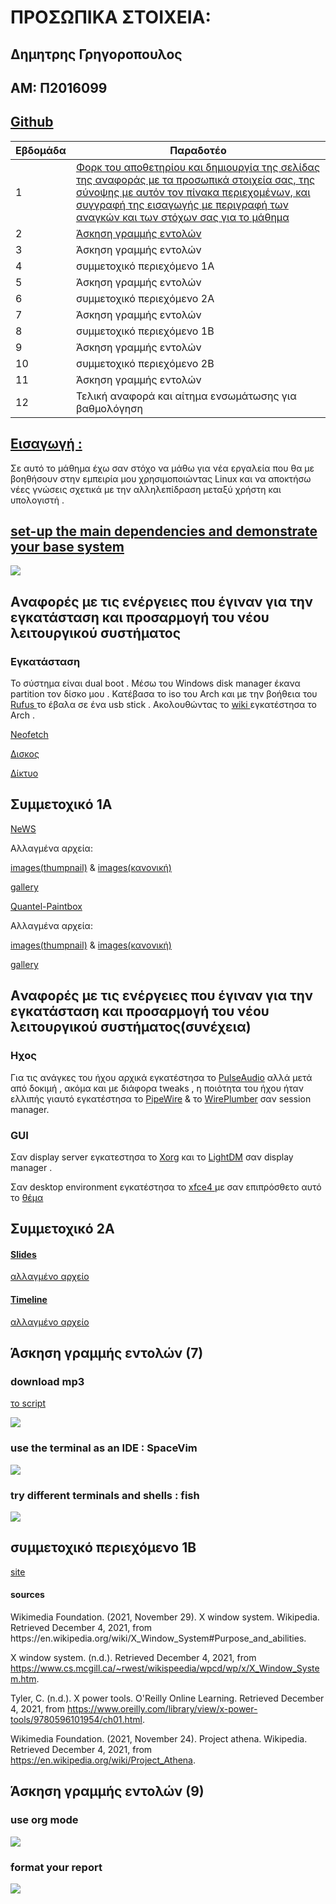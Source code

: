 <h1> ΠΡΟΣΩΠΙΚΑ ΣΤΟΙΧΕΙΑ:</h1>

<h2>Δημητρης Γρηγοροπουλος</h2>
<h2>ΑΜ: Π2016099</h2>
<h2><a href="https://github.com/DimitrisGrigoropoulosP2016099">Github</a></h2>

| Εβδομάδα | Παραδοτέο |
| --- | --- |
| 1 | <a id="eisa" href="#eisat">Φορκ του αποθετηρίου και δημιουργία της σελίδας της αναφοράς με τα προσωπικά στοιχεία σας, της σύνοψης με αυτόν τον πίνακα περιεχομένων, και συγγραφή της εισαγωγής με περιγραφή των αναγκών και των στόχων σας για το μάθημα </a>|
| 2 |<a id="warm1" href="#warm1t"> Άσκηση γραμμής εντολών </a>|
| 3 | Άσκηση γραμμής εντολών |
| 4 | συμμετοχικό περιεχόμενο 1A |
| 5 | Άσκηση γραμμής εντολών |
| 6 | συμμετοχικό περιεχόμενο 2A |
| 7 | Άσκηση γραμμής εντολών |
| 8 | συμμετοχικό περιεχόμενο 1B |
| 9 | Άσκηση γραμμής εντολών |
| 10 | συμμετοχικό περιεχόμενο 2B |
| 11 | Άσκηση γραμμής εντολών |
| 12 | Τελική αναφορά και αίτημα ενσωμάτωσης για βαθμολόγηση |

<h2> <a id="eisat" href="#eisa">Εισαγωγή : </a></h2> 
<p>Σε αυτό το μάθημα έχω σαν στόχο να μάθω για νέα εργαλεία που θα με βοηθήσουν στην εμπειρία μου χρησιμοποιώντας Linux και να αποκτήσω νέες γνώσεις σχετικά με την αλληλεπίδραση μεταξύ χρήστη και υπολογιστή . </p>

<h2> <a id="warm1t" href="#warm1" >set-up the main dependencies and demonstrate your base system </a></h2> 
<a href="https://asciinema.org/a/zFWmhVULqYrCzvO4q7zL6qpIp" target="_blank"><img src="https://asciinema.org/a/zFWmhVULqYrCzvO4q7zL6qpIp.svg" /></a>

<h2>Aναφορές με τις ενέργειες που έγιναν για την εγκατάσταση και προσαρμογή του νέου λειτουργικού συστήματος</h2>

<h3>Εγκατάσταση</h3>

<p>Το σύστημα είναι dual boot . Μέσω του Windows disk manager έκανα partition τον δίσκο μου . Kατέβασα το iso του Arch  και με την βοήθεια του  <a href=”https://rufus.ie/en/”>Rufus </a> το έβαλα σε ένα usb stick . Ακολουθώντας το <a href=”https://wiki.archlinux.org/title/installation_guide”>wiki </a> εγκατέστησα το Arch .</p>


<a href="https://www.dropbox.com/s/t6cdex5u4cu5dod/Neofetch_install.png?dl=0">Neofetch</a>

<a href="https://www.dropbox.com/s/tef6ea5pjz6c9jb/disk.png?dl=0">Δισκος</a>

<a href="https://www.dropbox.com/s/dnno1tkrpgee9h1/network.png?dl=0">Δίκτυο</a>

<h2>Συμμετοχικό 1Α</h2>

<p><a href="https://mystifying-newton-3844bc.netlify.app/gallery/news/">NeWS</a></p>

<p>Αλλαγμένα αρχεία: </p>

<p><a href="https://github.com/DimitrisGrigoropoulosP2016099/images/blob/2016099/NeWS-thumb.jpg">images(thumpnail)</a> & <a href="https://github.com/DimitrisGrigoropoulosP2016099/images/blob/2016099/NeWS.jpg">images(κανονική)</a></p>

<p><a href="https://github.com/DimitrisGrigoropoulosP2016099/_gallery/blob/2016099/NeWS.md">gallery</a></p>

<p><a href="https://mystifying-newton-3844bc.netlify.app/gallery/quantel-paintbox/">Quantel-Paintbox</a></p>

<p>Αλλαγμένα αρχεία: </p>

<p><a href="https://github.com/DimitrisGrigoropoulosP2016099/images/blob/2016099/Quantel_Paintbox-thumb.jpg">images(thumpnail)</a> & <a href="https://github.com/DimitrisGrigoropoulosP2016099/images/blob/2016099/Quantel_Paintbox.jpg">images(κανονική)</a></p>

<p><a href="https://github.com/DimitrisGrigoropoulosP2016099/_gallery/blob/2016099/Quantel-Paintbox.md">gallery</a></p>

<h2>Aναφορές με τις ενέργειες που έγιναν για την εγκατάσταση και προσαρμογή του νέου λειτουργικού συστήματος(συνέχεια)</h2>

<h3>Ηχος</h3>

<p>Για τις ανάγκες του ήχου αρχικά εγκατέστησα το <a href="https://wiki.archlinux.org/title/PulseAudio">PulseAudio</a> αλλά μετά από δοκιμή , ακόμα και με διάφορα tweaks , η ποιότητα του ήχου ήταν ελλιπής γιαυτό εγκατέστησα το <a href="https://wiki.archlinux.org/title/PipeWire">PipeWire</a> & το <a href="https://pipewire.pages.freedesktop.org/wireplumber/index.html">WirePlumber</a> σαν session manager.</p>

<h3>GUI</h3>

<p> Σαν display server εγκατεστησα το <a href=”https://wiki.archlinux.org/title/Xorg”>Xorg</a>  και το <a href=”https://wiki.archlinux.org/title/LightDM”>LightDM</a> σαν display manager .</p>

<p>Σαν desktop environment εγκατέστησα το  <a href=”https://wiki.archlinux.org/title/xfce”>xfce4 </a> με σαν επιπρόσθετο αυτό το <a href=”https://www.xfce-look.org/p/1357889”>θέμα </a></p>

<h2>Συμμετοχικό 2Α</h2>

<h4><a href="https://mystifying-newton-3844bc.netlify.app/slides/gui/">Slides</a></h4>

<p><a href="https://github.com/DimitrisGrigoropoulosP2016099/site/blob/2016099/_slides/gui.md?plain=1">αλλαγμένο αρχείο</a></p>

<h4><a href="https://mystifying-newton-3844bc.netlify.app/timeline/systems/">Timeline</a></h4>

<p><a href="https://github.com/DimitrisGrigoropoulosP2016099/site/blob/2016099/_timeline/systems.md?plain=1">αλλαγμένο αρχείο</a></p>

<h2>Άσκηση γραμμής εντολών (7)</h2>

<h3>download mp3</h3>

<p><a href="https://www.dropbox.com/s/nr5r834nd9io985/ScrMpv.sh?dl=0">το script</a></p>

<a href="https://asciinema.org/a/451498" target="_blank"><img src="https://asciinema.org/a/451498.svg" /></a>

<h3>use the terminal as an IDE : SpaceVim</h3>

<a href="https://asciinema.org/a/451522" target="_blank"><img src="https://asciinema.org/a/451522.svg" /></a>

<h3>try different terminals and shells : fish</h3>

<a href="https://asciinema.org/a/451526" target="_blank"><img src="https://asciinema.org/a/451526.svg" /></a>

<h2>συμμετοχικό περιεχόμενο 1B</h2>

<a href="https://mystifying-newton-3844bc.netlify.app/case-study/x-window-system/">site</a>

<h4>sources</h4>

<p>Wikimedia Foundation. (2021, November 29). X window system. Wikipedia. Retrieved December 4, 2021, from https://en.wikipedia.org/wiki/X_Window_System#Purpose_and_abilities. 

X window system. (n.d.). Retrieved December 4, 2021, from https://www.cs.mcgill.ca/~rwest/wikispeedia/wpcd/wp/x/X_Window_System.htm. 

Tyler, C. (n.d.). X power tools. O'Reilly Online Learning. Retrieved December 4, 2021, from https://www.oreilly.com/library/view/x-power-tools/9780596101954/ch01.html. 

Wikimedia Foundation. (2021, November 24). Project athena. Wikipedia. Retrieved December 4, 2021, from https://en.wikipedia.org/wiki/Project_Athena. 

</p>

<h2>Άσκηση γραμμής εντολών (9)</h2>

<h3>use org mode</h3>

<a href="https://asciinema.org/a/454661" target="_blank"><img src="https://asciinema.org/a/454661.svg" /></a>

<h3>format your report</h3>

<a href="https://asciinema.org/a/454679" target="_blank"><img src="https://asciinema.org/a/454679.svg" /></a>


